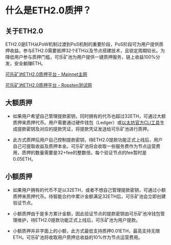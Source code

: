 # 什么是ETH2.0质押？

## 关于ETH2.0

ETH2.0是ETH从PoW机制过渡到PoS机制的重要阶段，PoS阶段可为用户提供质押收益。参与ETH2.0需要抵押32个ETH以及节点搭建技术，且锁定周期较长。为降低用户参与质押门槛，可乐矿池为用户提供一键质押服务，链上收益100%分发，安全躺赚ETH。

[可乐矿池ETH2.0质押平台 - Mainnet主网](https://kelepool.com/pos/eth/mining)

[可乐矿池ETH2.0质押平台 - Ropsten测试网](https://test-www.kelepool.com/pos/eth/mining)

## 大额质押

- 如果用户希望自己管理提款密钥，同时拥有的代币也超过32ETH，可通过大额质押来质押代币。用户需要通过硬件钱包（Ledger）或[以太坊官方CLI工具](https://github.com/ethereum/staking-deposit-cli)生成提款密钥及对应的提款凭证，将提款凭证发送给可乐矿池进行质押。

- 此方式质押后用户自己控制提款密钥，待ETH2.0提款功能正式上线后，用户自己可提取收益及质押本金。可乐矿池将会收取一些服务费作为节点运营费用，质押的数量需要是32+fee的整数倍，每个验证节点的fee暂时是0.05ETH。

## 小额质押

- 如果用户拥有的代币不足以32ETH，或者不想自己管理提款密钥，可通过小额质押来质押代币。待智能合约中累计金额满足32ETH后，可乐矿池会立即创建验证节点。

- 小额质押由于是多方累计金额，因此验证节点的提款密钥由可乐矿池冷钱包管理维护，待ETH2.0提款功能正式上线后，可乐矿池为用户提款。

- 小额质押并非字面上的小额，此方式最低支持质押0.01ETH，最高支持无限ETH。可乐矿池将收取用户质押总收益的10%作为节点运营费用。